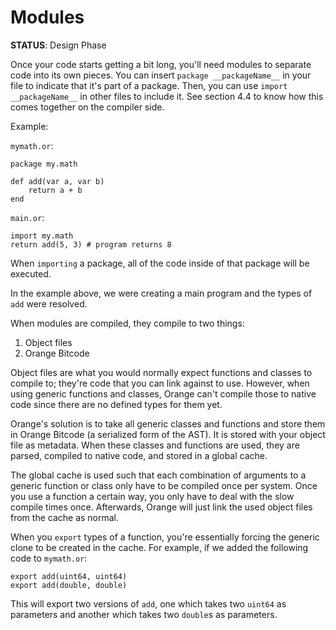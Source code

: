 # Modules
**STATUS**: Design Phase

Once your code starts getting a bit long, you'll need modules to separate code into its own pieces. You can insert `package __packageName__` in your file to indicate that it's part of a package. Then, you can use `import __packageName__` in other files to include it. See section 4.4 to know how this comes together on the compiler side. 

Example:

`mymath.or`:

    package my.math 

    def add(var a, var b)
        return a + b
    end 

`main.or`:

    import my.math
    return add(5, 3) # program returns 8

When `importing` a package, all of the code inside of that package will be executed. 

In the example above, we were creating a main program and the types of `add` were resolved. 

When modules are compiled, they compile to two things:

1. Object files 
2. Orange Bitcode 

Object files are what you would normally expect functions and classes to compile to; they're code that you can link against to use. However, when using generic functions and classes, Orange can't compile those to native code since there are no defined types for them yet. 

Orange's solution is to take all generic classes and functions and store them in Orange Bitcode (a serialized form of the AST). It is stored with your object file as metadata. When these classes and functions are used, they are  parsed, compiled to native code, and stored in a global cache.

The global cache is used such that each combination of arguments to a generic function or class only have to be compiled once per system. Once you use a function a certain way, you only have to deal with the slow compile times once. Afterwards, Orange will just link the used object files from the cache as normal.  

When you `export` types of a function, you're essentially forcing the generic clone to be created in the cache. For example, if we added the following code to `mymath.or`:

    export add(uint64, uint64)
    export add(double, double)

This will export two versions of `add`, one which takes two `uint64` as parameters and another which takes two `double`s as parameters. 